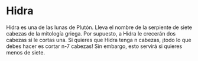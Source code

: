 # Hidra

Hidra es una de las lunas de Plutón. Lleva el nombre de la serpiente de siete
cabezas de la mitología griega. Por supuesto, a Hidra le crecerán dos cabezas si
le cortas una. Si quieres que Hidra tenga n cabezas, ¡todo lo que debes hacer es
cortar n-7 cabezas! Sin embargo, esto servirá si quieres menos de siete.
